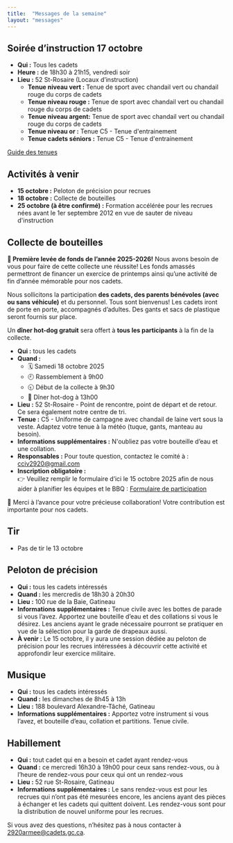 ```yaml
---
title:  "Messages de la semaine"
layout: "messages"
---
```


## Soirée d’instruction 17 octobre
- **Qui :** Tous les cadets
- **Heure :** de 18h30 à 21h15, vendredi soir
- **Lieu :** 52 St-Rosaire (Locaux d’instruction)
  - **Tenue niveau vert :** Tenue de sport avec chandail vert ou chandail rouge du corps de cadets
  - **Tenue niveau rouge :** Tenue de sport avec chandail vert ou chandail rouge du corps de cadets
  - **Tenue niveau argent:** Tenue de sport avec chandail vert ou chandail rouge du corps de cadets
  - **Tenue niveau or :** Tenue C5 - Tenue d'entrainement
  - **Tenue cadets séniors :** Tenue C5 - Tenue d'entrainement
    
[Guide des tenues](https://cc2920.ca/docs/ressources/guide_uniforme.v3.pdf)

## Activités à venir
- **15 octobre :** Peloton de précision pour recrues  
- **18 octobre :** Collecte de bouteilles  
- **25 octobre (à être confirmé) :** Formation accélérée pour les recrues nées avant le 1er septembre 2012 en vue de sauter de niveau d'instruction


## Collecte de bouteilles
**📣 Première levée de fonds de l’année 2025-2026!**
Nous avons besoin de vous pour faire de cette collecte une réussite! Les fonds amassés permettront de financer un exercice de printemps ainsi qu’une activité de fin d’année mémorable pour nos cadets.

Nous sollicitons la participation **des cadets, des parents bénévoles (avec ou sans véhicule)** et du personnel. Tous sont bienvenus! Les cadets iront de porte en porte, accompagnés d’adultes. Des gants et sacs de plastique seront fournis sur place.

Un **dîner hot-dog gratuit** sera offert à **tous les participants** à la fin de la collecte.

- **Qui :** tous les cadets  
- **Quand :** 
  - 🗓 Samedi 18 octobre 2025
  - 🕘 Rassemblement à 9h00
  - 🕤 Début de la collecte à 9h30
  - 🌭 Dîner hot-dog à 13h00
- **Lieu :** 52 St-Rosaire - Point de rencontre, point de départ et de retour. Ce sera également notre centre de tri.
- **Tenue :** C5 - Uniforme de campagne avec chandail de laine vert sous la veste. Adaptez votre tenue à la météo (tuque, gants, manteau au besoin).
- **Informations supplémentaires :**  N'oubliez pas votre bouteille d’eau et une collation.
- **Responsables :** Pour toute question, contactez le comité à : cciv2920@gmail.com
- **Inscription obligatoire :** <br />
👉 Veuillez remplir le formulaire d’ici le 15 octobre 2025 afin de nous aider à planifier les équipes et le BBQ : [Formulaire de participation](https://forms.gle/Yhjfa3S54gJg8n8s8)

🙏 Merci à l’avance pour votre précieuse collaboration! Votre contribution est importante pour nos cadets.


## Tir
- Pas de tir le 13 octobre


## Peloton de précision
- **Qui :** tous les cadets intéressés  
- **Quand :** les mercredis de 18h30 à 20h30  
- **Lieu :** 100 rue de la Baie, Gatineau  
- **Informations supplémentaires :** Tenue civile avec les bottes de parade si vous l’avez. Apportez une bouteille d’eau et des collations si vous le désirez. Les anciens ayant le grade nécessaire pourront se pratiquer en vue de la sélection pour la garde de drapeaux aussi.
- **À venir :** Le 15 octobre, il y aura une session dédiée au peloton de précision pour les recrues intéressées à découvrir cette activité et approfondir leur exercice militaire.


## Musique
- **Qui :** tous les cadets intéressés
- **Quand :** les dimanches de 8h45 à 13h
- **Lieu :** 188 boulevard Alexandre-Tâché, Gatineau
- **Informations supplémentaires :** Apportez votre instrument si vous l’avez, et bouteille d’eau, collation et partitions. Tenue civile.
  

## Habillement
- **Qui :** tout cadet qui en a besoin et cadet ayant rendez-vous  
- **Quand :** ce mercredi 16h30 à 19h00 pour ceux sans rendez-vous, ou à l’heure de rendez-vous pour ceux qui ont un rendez-vous  
- **Lieu :** 52 rue St-Rosaire, Gatineau  
- **Informations supplémentaires :** Le sans rendez-vous est pour les recrues qui n’ont pas été mesurées encore, les anciens ayant des pièces à échanger et les cadets qui quittent doivent. Les rendez-vous sont pour la distribution de nouvel uniforme pour les recrues.


Si vous avez des questions, n’hésitez pas à nous contacter à <2920armee@cadets.gc.ca>.
